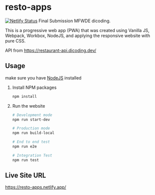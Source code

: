 # resto-apps
[![Netlify Status](https://api.netlify.com/api/v1/badges/0e77c755-ab72-444b-ac0c-ef53928b873b/deploy-status)](https://app.netlify.com/sites/resto-apps/deploys)
Final Submission MFWDE dicoding.

This is a progressive web app (PWA) that was created using Vanilla JS, Webpack, Workbox, NodeJS, and applying the responsive website with pure CSS.

API from https://restaurant-api.dicoding.dev/

## Usage

make sure you have [NodeJS](https://nodejs.org/en/download/) installed

1. Install NPM packages

   ```sh
   npm install

   ```

2. Run the website

   ```sh
   # Development mode
   npm run start-dev

   # Production mode
   npm run build-local
   
   # End to end test
   npm run e2e
   
   # Integration Test
   npm run test
   ```

## Live Site URL

https://resto-apps.netlify.app/
